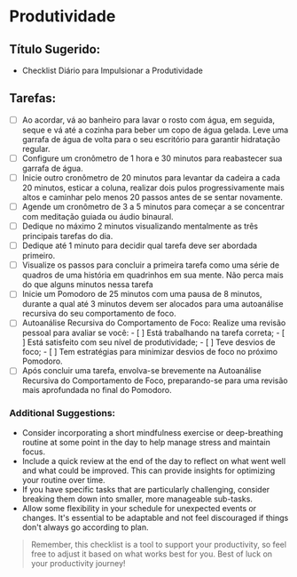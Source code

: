 # **Produtividade**

## **Título Sugerido:**

- Checklist Diário para Impulsionar a Produtividade

## **Tarefas:**

- [ ]  Ao acordar, vá ao banheiro para lavar o rosto com água, em seguida, seque e vá até a cozinha para beber um copo de água gelada. Leve uma garrafa de água de volta para o seu escritório para garantir hidratação regular.
- [ ]  Configure um cronômetro de 1 hora e 30 minutos para reabastecer sua garrafa de água.
- [ ]  Inicie outro cronômetro de 20 minutos para levantar da cadeira a cada 20 minutos, esticar a coluna, realizar dois pulos progressivamente mais altos e caminhar pelo menos 20 passos antes de se sentar novamente.
- [ ]  Agende um cronômetro de 3 a 5 minutos para começar a se concentrar com meditação guiada ou áudio binaural.
- [ ]  Dedique no máximo 2 minutos visualizando mentalmente as três principais tarefas do dia.
- [ ]  Dedique até 1 minuto para decidir qual tarefa deve ser abordada primeiro.
- [ ]  Visualize os passos para concluir a primeira tarefa como uma série de quadros de uma história em quadrinhos em sua mente. Não perca mais do que alguns minutos nessa tarefa
- [ ]  Inicie um Pomodoro de 25 minutos com uma pausa de 8 minutos, durante a qual até 3 minutos devem ser alocados para uma autoanálise recursiva do seu comportamento de foco.
- [ ]  Autoanálise Recursiva do Comportamento de Foco: Realize uma revisão pessoal para avaliar se você:
        - [ ]  Está trabalhando na tarefa correta;
        - [ ]  Está satisfeito com seu nível de produtividade;
        - [ ]  Teve desvios de foco;
        - [ ]  Tem estratégias para minimizar desvios de foco no próximo Pomodoro.
- [ ]  Após concluir uma tarefa, envolva-se brevemente na Autoanálise Recursiva do Comportamento de Foco, preparando-se para uma revisão mais aprofundada no final do Pomodoro.

### **Additional Suggestions:**

- Consider incorporating a short mindfulness exercise or deep-breathing routine at some point in the day to help manage stress and maintain focus.
- Include a quick review at the end of the day to reflect on what went well and what could be improved. This can provide insights for optimizing your routine over time.
- If you have specific tasks that are particularly challenging, consider breaking them down into smaller, more manageable sub-tasks.
- Allow some flexibility in your schedule for unexpected events or changes. It's essential to be adaptable and not feel discouraged if things don't always go according to plan.

> Remember, this checklist is a tool to support your productivity, so feel free to adjust it based on what works best for you. Best of luck on your productivity journey!
